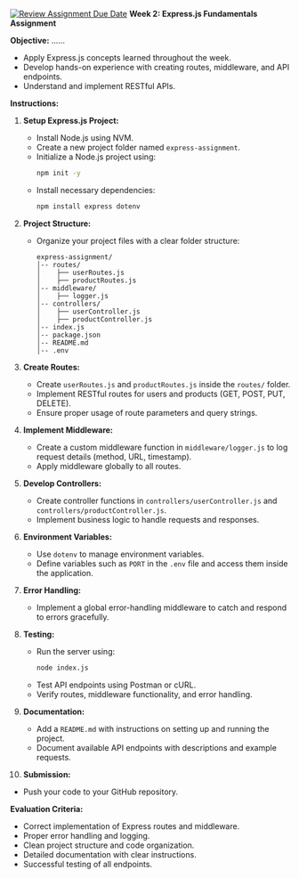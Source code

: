 [![Review Assignment Due Date](https://classroom.github.com/assets/deadline-readme-button-22041afd0340ce965d47ae6ef1cefeee28c7c493a6346c4f15d667ab976d596c.svg)](https://classroom.github.com/a/-gq_FNSX)
**Week 2: Express.js Fundamentals Assignment**

**Objective:**
......

- Apply Express.js concepts learned throughout the week.
- Develop hands-on experience with creating routes, middleware, and API endpoints.
- Understand and implement RESTful APIs.

**Instructions:**

1. **Setup Express.js Project:**

   - Install Node.js using NVM.
   - Create a new project folder named `express-assignment`.
   - Initialize a Node.js project using:
     ```sh
     npm init -y
     ```
   - Install necessary dependencies:
     ```sh
     npm install express dotenv
     ```

2. **Project Structure:**

   - Organize your project files with a clear folder structure:
     ```
     express-assignment/
     │-- routes/
     │    ├── userRoutes.js
     │    ├── productRoutes.js
     │-- middleware/
     │    ├── logger.js
     │-- controllers/
     │    ├── userController.js
     │    ├── productController.js
     │-- index.js
     │-- package.json
     │-- README.md
     │-- .env
     ```

3. **Create Routes:**

   - Create `userRoutes.js` and `productRoutes.js` inside the `routes/` folder.
   - Implement RESTful routes for users and products (GET, POST, PUT, DELETE).
   - Ensure proper usage of route parameters and query strings.

4. **Implement Middleware:**

   - Create a custom middleware function in `middleware/logger.js` to log request details (method, URL, timestamp).
   - Apply middleware globally to all routes.

5. **Develop Controllers:**

   - Create controller functions in `controllers/userController.js` and `controllers/productController.js`.
   - Implement business logic to handle requests and responses.

6. **Environment Variables:**

   - Use `dotenv` to manage environment variables.
   - Define variables such as `PORT` in the `.env` file and access them inside the application.

7. **Error Handling:**

   - Implement a global error-handling middleware to catch and respond to errors gracefully.

8. **Testing:**

   - Run the server using:
     ```sh
     node index.js
     ```
   - Test API endpoints using Postman or cURL.
   - Verify routes, middleware functionality, and error handling.

9. **Documentation:**

   - Add a `README.md` with instructions on setting up and running the project.
   - Document available API endpoints with descriptions and example requests.

10. **Submission:**

   - Push your code to your GitHub repository.

**Evaluation Criteria:**

- Correct implementation of Express routes and middleware.
- Proper error handling and logging.
- Clean project structure and code organization.
- Detailed documentation with clear instructions.
- Successful testing of all endpoints.

